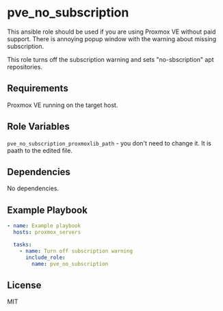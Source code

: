 pve_no_subscription
=========

This ansible role should be used if you are using Proxmox VE without paid support. There is annoying popup window with the warning about missing subscription.

This role turns off the subscription warning and sets "no-sbscription" apt repositories.

Requirements
------------

Proxmox VE running on the target host.

Role Variables
--------------

`pve_no_subscription_proxmoxlib_path` - you don't need to change it. It is paath to the edited file.

Dependencies
------------

No dependencies.

Example Playbook
----------------

```yaml
- name: Example playbook
  hosts: proxmox_servers

  tasks:
    - name: Turn off subscription warning
      include_role: 
        name: pve_no_subscription
```

License
-------

MIT
